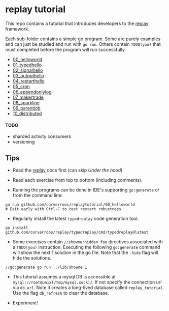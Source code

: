 # replay tutorial

This repo contains a tutorial that introduces developers to the [replay](https://github.com/corverroos/replay) framework.

Each sub-folder contains a simple go program. Some are purely examples and can just be studied and run with `go run`. 
Others contain `TODO(you)` that must completed before the program will run successfully.

- [00_helloworld](./00_helloworld/main.go) 
- [01_typedhello](./01_typedhello/main.go) 
- [02_signalhello](./02_signalhello/main.go) 
- [03_outputhello](./03_outputhello/main.go) 
- [04_restarthello](./04_restarthello/main.go) 
- [05_cron](./05_cron/main.go) 
- [06_appendonlylog](./06_appendonlylog/main.go) 
- [07_makertrade](./07_makertrade/main.go) 
- [08_sparkline](./08_sparkline/main.go) 
- [09_parentjob](./09_parentjob/main.go) 
- [10_distributed](./10_distributed/main.go) 

#### TODO
- sharded activity consumers
- versioning

## Tips
- Read the [replay](https://github.com/corverroos/replay) docs first (can skip *Under the hood*)

- Read each exercise from top to bottom (including comments).

- Running the programs can be done in IDE's supporting `go:generate` or from the command line:
```
go run github.com/corverroos/replaytutorial/00_helloworld
# Exit early with Ctrl-C to test restart robustness
```

- Regularly install the latest `typedreplay` code generation tool:
```
go install github.com/corverroos/replay/typedreplay/cmd/typedreplay@latest
```

- Some exercises contain `//showme:hidden foo` directives associated with a `TODO(you)` instruction. 
Executing the following `go:generate` command will show the next 1 solution in the go file. 
Note that the `-hide` flag will hide the solutions.
```
//go:generate go run ../lib/showme 1 
``` 

- This tutorial assumes a mysql DB is accessible at `mysql://root@unix(/tmp/mysql.sock)/`. 
If not specify the connection url via `db_url`. Note it creates a long-lived 
database called `replay_tutorial`. Use the flag `db_refresh` to clear the database.

- Experiment!


